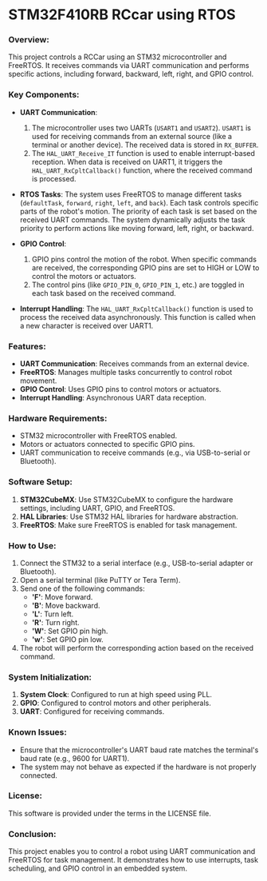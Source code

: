 
# STM32F410RB RCcar using RTOS 

### Overview:
This project controls a RCCar using an STM32 microcontroller and FreeRTOS. It receives commands via UART communication and performs specific actions, including forward, backward, left, right, and GPIO control.
### Key Components:
- **UART Communication**:

   1. The microcontroller uses two UARTs (`USART1` and `USART2`). `USART1` is used for receiving commands from an external source (like a terminal or another device). The received data is stored in `RX_BUFFER`.
   2. The `HAL_UART_Receive_IT` function is used to enable interrupt-based reception. When data is received on UART1, it triggers the `HAL_UART_RxCpltCallback()` function, where the received command is processed.

- **RTOS Tasks**:
   The system uses FreeRTOS to manage different tasks (`defaultTask`, `forward`, `right`, `left`, and `back`). Each task controls specific parts of the robot's motion.
   The priority of each task is set based on the received UART commands. The system dynamically adjusts the task priority to perform actions like moving forward, left, right, or backward.
- **GPIO Control**:
   1. GPIO pins control the motion of the robot. When specific commands are received, the corresponding GPIO pins are set to HIGH or LOW to control the motors or actuators.
   2. The control pins (like `GPIO_PIN_0`, `GPIO_PIN_1`, etc.) are toggled in each task based on the received command.
- **Interrupt Handling**:
   The `HAL_UART_RxCpltCallback()` function is used to process the received data asynchronously. This function is called when a new character is received over UART1.

### Features:
- **UART Communication**: Receives commands from an external device.
- **FreeRTOS**: Manages multiple tasks concurrently to control robot movement.
- **GPIO Control**: Uses GPIO pins to control motors or actuators.
- **Interrupt Handling**: Asynchronous UART data reception.

### Hardware Requirements:
- STM32 microcontroller with FreeRTOS enabled.
- Motors or actuators connected to specific GPIO pins.
- UART communication to receive commands (e.g., via USB-to-serial or Bluetooth).

### Software Setup:
1. **STM32CubeMX**: Use STM32CubeMX to configure the hardware settings, including UART, GPIO, and FreeRTOS.
2. **HAL Libraries**: Use STM32 HAL libraries for hardware abstraction.
3. **FreeRTOS**: Make sure FreeRTOS is enabled for task management.

### How to Use:
1. Connect the STM32 to a serial interface (e.g., USB-to-serial adapter or Bluetooth).
2. Open a serial terminal (like PuTTY or Tera Term).
3. Send one of the following commands:
   - **'F'**: Move forward.
   - **'B'**: Move backward.
   - **'L'**: Turn left.
   - **'R'**: Turn right.
   - **'W'**: Set GPIO pin high.
   - **'w'**: Set GPIO pin low.
4. The robot will perform the corresponding action based on the received command.

### System Initialization:
1. **System Clock**: Configured to run at high speed using PLL.
2. **GPIO**: Configured to control motors and other peripherals.
3. **UART**: Configured for receiving commands.

### Known Issues:
- Ensure that the microcontroller's UART baud rate matches the terminal's baud rate (e.g., 9600 for UART1).
- The system may not behave as expected if the hardware is not properly connected.

### License:
This software is provided under the terms in the LICENSE file.
### Conclusion:
This project enables you to control a robot using UART communication and FreeRTOS for task management. It demonstrates how to use interrupts, task scheduling, and GPIO control in an embedded system.
